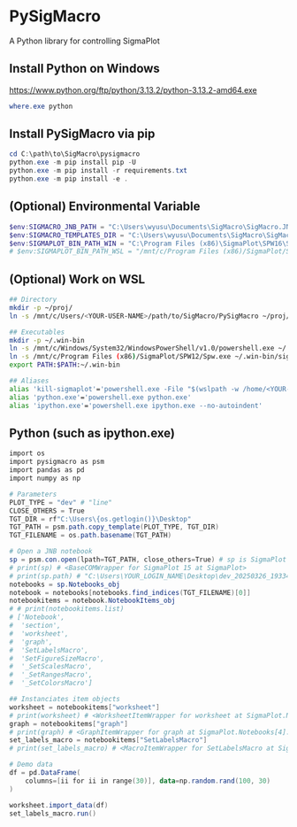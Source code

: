 <!-- ---
!-- Timestamp: 2025-03-26 20:07:12
!-- Author: ywatanabe
!-- File: /home/ywatanabe/win/documents/SigMacro/PySigMacro/README.md
!-- --- -->

# PySigMacro

A Python library for controlling SigmaPlot

## Install Python on Windows

https://www.python.org/ftp/python/3.13.2/python-3.13.2-amd64.exe

``` ps1
where.exe python
```

## Install PySigMacro via pip
``` ps1
cd C:\path\to\SigMacro\pysigmacro
python.exe -m pip install pip -U
python.exe -m pip install -r requirements.txt
python.exe -m pip install -e .
```

## (Optional) Environmental Variable

<!-- ``` ps1
 !-- $env:VARIABLE_NAME = "variable_value" # # Set an environment variable in PowerShell
 !-- echo $env:VARIABLE_NAME # To verify it was set correctly
 !-- import os
 !-- os.getenv("VARIABLE_NAME")
 !-- ``` -->

``` ps1
$env:SIGMACRO_JNB_PATH = "C:\Users\wyusu\Documents\SigMacro\SigMacro.JNB"
$env:SIGMACRO_TEMPLATES_DIR = "C:\Users\wyusu\Documents\SigMacro\SigMacro\Templates"
$env:SIGMAPLOT_BIN_PATH_WIN = "C:\Program Files (x86)\SigmaPlot\SPW16\Spw.exe"
# $env:SIGMAPLOT_BIN_PATH_WSL = "/mnt/c/Program Files (x86)/SigmaPlot/SPW16/Spw.exe" # Optional
```
<!-- # $env:SIGMACRO_ARGS_PATH = r"C:\Users\wyusu\Documents\SigMacro\SigMacro\Templates\.args.txt" # Optional -->
## (Optional) Work on WSL

``` bash
## Directory
mkdir -p ~/proj/
ln -s /mnt/c/Users/<YOUR-USER-NAME>/path/to/SigMacro/PySigMacro ~/proj/PySigMacro

## Executables
mkdir -p ~/.win-bin
ln -s /mnt/c/Windows/System32/WindowsPowerShell/v1.0/powershell.exe ~/.win-bin/powershell.exe
ln -s /mnt/c/Program Files (x86)/SigmaPlot/SPW12/Spw.exe ~/.win-bin/sigmaplot.exe
export PATH:$PATH:~/.win-bin

## Aliases
alias 'kill-sigmaplot'='powershell.exe -File "$(wslpath -w /home/<YOUR-USER-NAME>/win/program_files_x86/<YOUR-USER-NAME>/kill-sigmaplot.ps1)"'
alias 'python.exe'='powershell.exe python.exe'
alias 'ipython.exe'='powershell.exe ipython.exe --no-autoindent'
```

<!-- ## Environmental Variables
 !-- ```powershell
 !-- $env:SIGMACRO_PATH = "C:/Users/<YOUR-USER-NAME>/Documents/SigmaPlot/SPW12/SigMacro.JNB"
 !-- ``` -->

## Python (such as ipython.exe)
``` ps1
import os
import pysigmacro as psm
import pandas as pd
import numpy as np

# Parameters
PLOT_TYPE = "dev" # "line"
CLOSE_OTHERS = True
TGT_DIR = rf"C:\Users\{os.getlogin()}\Desktop"
TGT_PATH = psm.path.copy_template(PLOT_TYPE, TGT_DIR)
TGT_FILENAME = os.path.basename(TGT_PATH)

# Open a JNB notebook
sp = psm.con.open(lpath=TGT_PATH, close_others=True) # sp is SigmaPlot COM Object
# print(sp) # <BaseCOMWrapper for SigmaPlot 15 at SigmaPlot>
# print(sp.path) # "C:\Users\YOUR_LOGIN_NAME\Desktop\dev_20250326_193346.JNB"
notebooks = sp.Notebooks_obj
notebook = notebooks[notebooks.find_indices(TGT_FILENAME)[0]]
notebookitems = notebook.NotebookItems_obj
# # print(notebookitems.list)
# ['Notebook',
#  'section',
#  'worksheet',
#  'graph',
#  'SetLabelsMacro',
#  'SetFigureSizeMacro',
#  '_SetScalesMacro',
#  '_SetRangesMacro',
#  '_SetColorsMacro']

## Instanciates item objects
worksheet = notebookitems["worksheet"]
# print(worksheet) # <WorksheetItemWrapper for worksheet at SigmaPlot.Notebooks[4].NotebookItems[worksheet]>
graph = notebookitems["graph"]
# print(graph) # <GraphItemWrapper for graph at SigmaPlot.Notebooks[4].NotebookItems[graph]>
set_labels_macro = notebookitems["SetLabelsMacro"]
# print(set_labels_macro) # <MacroItemWrapper for SetLabelsMacro at SigmaPlot.Notebooks[4].NotebookItems[SetLabelsMacro]>

# Demo data
df = pd.DataFrame(
    columns=[ii for ii in range(30)], data=np.random.rand(100, 30)
)

worksheet.import_data(df)
set_labels_macro.run()
```

<!-- EOF -->